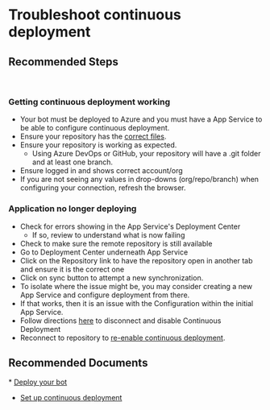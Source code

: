 <properties
	pageTitle="Troubleshoot continuous deployment"
	description="Troubleshoot continuous deployment"
	service="Microsoft.BotService"
	resource="botServices"
	authors="meetshamir"
	ms.author="v-danava,jaws,cmullins,saziz"
	displayOrder="106"
	selfHelpType="resource"
	supportTopicIds="32688634"
	resourceTags=""
	productPesIds="16152"
	cloudEnvironments="public,BlackForest,Fairfax,Mooncake"
	articleId="08453FC4-5CD4-480D-ADAE-D98EE49BB381"
/>
# Troubleshoot continuous deployment

## **Recommended Steps**
​
### **Getting continuous deployment working​**
* Your bot must be deployed to Azure and you must have a App Service to be able to configure continuous deployment.​
* Ensure your repository has the [correct files](https://docs.microsoft.com/azure/bot-service/bot-service-build-continuous-deployment?view=azure-bot-service-4.0#prepare-your-repository).​
* Ensure your repository is working as expected. ​
  * Using Azure DevOps or GitHub, your repository will have a .git folder and at least one branch.​
* Ensure logged in and shows correct account/org​
* If you are not seeing any values in drop-downs (org/repo/branch) when configuring your connection, refresh the browser.​
​
### **Application no longer deploying​**
* Check for errors showing in the App Service's Deployment Center​
  * If so, review to understand what is now failing​
* Check to make sure the remote repository is still available ​
* Go to Deployment Center underneath App Service​
* Click on the Repository link to have the repository open in another tab and ensure it is the correct one​
* Click on sync button to attempt a new synchronization. ​
* To isolate where the issue might be, you may consider creating a new App Service and configure deployment from there.​
* If that works, then it is an issue with the Configuration within the initial App Service. ​
 * Follow directions [here](https://docs.microsoft.com/azure/bot-service/bot-service-build-continuous-deployment?view=azure-bot-service-4.0#disable-continuous-deployment) to disconnect and disable Continuous Deployment​
 * Reconnect to repository to [re-enable continuous deployment](https://docs.microsoft.com/azure/bot-service/bot-service-build-continuous-deployment?view=azure-bot-service-4.0#continuous-deployment-using-github).​
​​
## Recommended Documents​
​* [Deploy your bot](https://docs.microsoft.com/azure/bot-service/bot-builder-deploy-az-cli?view=azure-bot-service-4.0)​
* [Set up continuous deployment](https://docs.microsoft.com/azure/bot-service/bot-service-build-continuous-deployment?view=azure-bot-service-4.0)​
